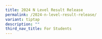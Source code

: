 ```yaml
---
title: 2024 N Level Result Release
permalink: /2024-n-level-result-release/
variant: tiptap
description: ""
third_nav_title: For Students
---
```

